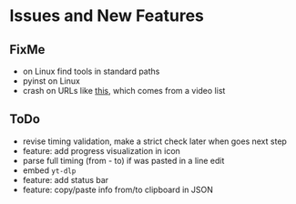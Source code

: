 # Issues and New Features

## FixMe
- on Linux find tools in standard paths
- pyinst on Linux
- crash on URLs like [this](https://youtu.be/Dyhq-rwrYPU?list=PLc7FkXgDXnsMsk1CGNe4Iif1_e3hlFOlo), which comes from a video list

## ToDo
- revise timing validation, make a strict check later when goes next step
- feature: add progress visualization in icon
- parse full timing (from - to) if was pasted in a line edit
- embed `yt-dlp`
- feature: add status bar
- feature: copy/paste info from/to clipboard in JSON

